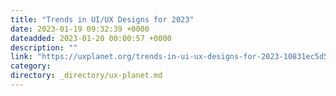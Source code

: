```yaml
---
title: "Trends in UI/UX Designs for 2023"
date: 2023-01-19 09:32:39 +0000
dateadded: 2023-01-20 00:00:57 +0000
description: ""
link: "https://uxplanet.org/trends-in-ui-ux-designs-for-2023-10831ec5d536?source=rss----819cc2aaeee0---4"
category:
directory: _directory/ux-planet.md
---
```

